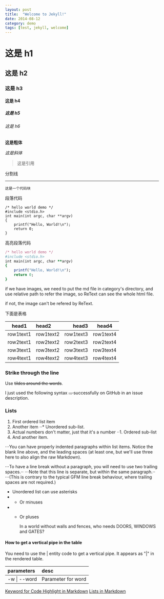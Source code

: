 ```yaml
---
layout: post
title:  "Welcome to Jekyll!"
date: 2014-08-12
category: demo
tags: [test, jekyll, welcome]
---
```


# 这是 h1

## 这是 h2

### 这是 h3

#### 这是 h4

##### 这是 h5

###### 这是 h6

**这是粗体**

*这是斜体*

<!-- more -->

>这是引用

分割线

- - -

`这是一个代码块`

段落代码

    /* hello world demo */
    #include <stdio.h>
    int main(int argc, char **argv)
    {
        printf("Hello, World!\n");
        return 0;
    }

高亮段落代码

```ruby
/* hello world demo */
#include <stdio.h>
int main(int argc, char **argv)
{
    printf("Hello, World!\n");
    return 0;
}
```
if we have images, we need to put the md file in category's directory, 
and use relative path to refer the image, so ReText can see the whole html file.

if not, the image can't be refered by ReText.

下面是表格

|head1|head2|head3|head4|
|---|:---|---:|:---:|
|row1text1|row1text2|row1text3|row1text4|
|row2text1|row2text2|row2text3|row2text4|
|row3text1|row3text2|row3text3|row3text4|
|row4text1|row4text2|row4text3|row4text4|

### Strike through the line
Use ~~tildes around the words~~.

I just used the following syntax <del> ... </del> successfully on GitHub in an issue description.

### Lists

1. First ordered list item
2. Another item
⋅⋅* Unordered sub-list. 
1. Actual numbers don't matter, just that it's a number
⋅⋅1. Ordered sub-list
4. And another item.

⋅⋅⋅You can have properly indented paragraphs within list items. Notice the
blank line above, and the leading spaces (at least one, but we'll use three
here to also align the raw Markdown).

⋅⋅⋅To have a line break without a paragraph, you will need to use two trailing
spaces.⋅⋅
⋅⋅⋅Note that this line is separate, but within the same paragraph.⋅⋅
⋅⋅⋅(This is contrary to the typical GFM line break behaviour, where trailing
spaces are not required.)

* Unordered list can use asterisks
* - Or minuses
* + Or pluses

    In a world without walls and fences, who needs DOORS, WINDOWS and GATES?

#### How to get a vertical pipe in the table
You need to use the &#124; entity code to get a vertical pipe. It appears as
"|" in the rendered table.

| parameters | desc |
| :--------- | :-------- |
| -w &#124; --word | Parameter for word |

[Keyword for Code Highlight in Markdown](https://github.com/github/linguist/blob/master/lib/linguist/languages.yml)
[Lists in Markdown](https://github.com/adam-p/markdown-here/wiki/Markdown-Cheatsheet#lists)
